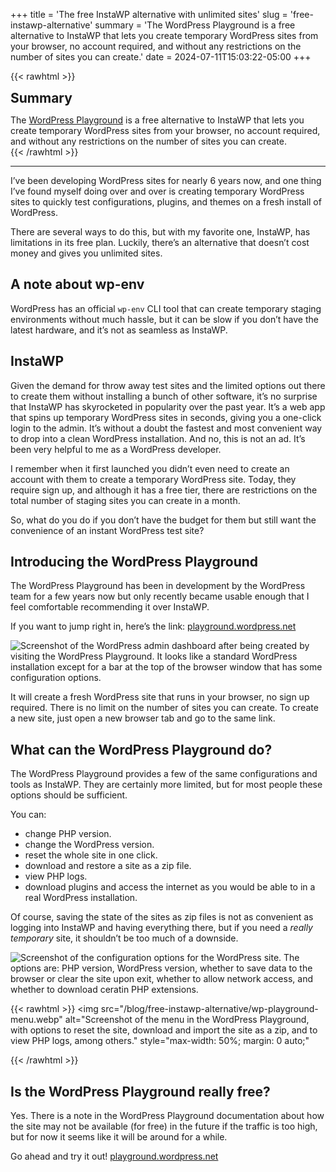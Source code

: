 +++
title = 'The free InstaWP alternative with unlimited sites'
slug = 'free-instawp-alternative'
summary = 'The WordPress Playground is a free alternative to InstaWP that lets you create temporary WordPress sites from your browser, no account required, and without any restrictions on the number of sites you can create.'
date = 2024-07-11T15:03:22-05:00
+++

{{< rawhtml >}}
<div class="rounded-lg px-8 py-8 bg-[#804D79E3] text-gray-50 text-lg">
	<h2 class="text-gray-50" style="margin-top: 0; margin-bottom: 0.6rem;">Summary</h2>
	<p style="margin-bottom: 0;">The <a href="https://playground.wordpress.net" class="text-gray-50">WordPress Playground</a> is a free alternative to InstaWP that lets you create temporary WordPress sites from your browser, no account required, and without any restrictions on the number of sites you can create.</p>
</div>
{{< /rawhtml >}}

---

I’ve been developing WordPress sites for nearly 6 years now, and one thing I’ve found myself doing over and over is creating temporary WordPress sites to quickly test configurations, plugins, and themes on a fresh install of WordPress.

There are several ways to do this, but with my favorite one, InstaWP, has limitations in its free plan. Luckily, there’s an alternative that doesn’t cost money and gives you unlimited sites.

## A note about wp-env

WordPress has an official `wp-env` CLI tool that can create temporary staging environments without much hassle, but it can be slow if you don’t have the latest hardware, and it’s not as seamless as InstaWP.

## InstaWP

Given the demand for throw away test sites and the limited options out there to create them without installing a bunch of other software, it’s no surprise that InstaWP has skyrocketed in popularity over the past year. It’s a web app that spins up temporary WordPress sites in seconds, giving you a one-click login to the admin. It’s without a doubt the fastest and most convenient way to drop into a clean WordPress installation. And no, this is not an ad. It’s been very helpful to me as a WordPress developer.

I remember when it first launched you didn’t even need to create an account with them to create a temporary WordPress site. Today, they require sign up, and although it has a free tier, there are restrictions on the total number of staging sites you can create in a month.

So, what do you do if you don’t have the budget for them but still want the convenience of an instant WordPress test site?

## Introducing the WordPress Playground

The WordPress Playground has been in development by the WordPress team for a few years now but only recently became usable enough that I feel comfortable recommending it over InstaWP.

If you want to jump right in, here’s the link: [playground.wordpress.net](https://playground.wordpress.net/)

![Screenshot of the WordPress admin dashboard after being created by visiting the WordPress Playground. It looks like a standard WordPress installation except for a bar at the top of the browser window that has some configuration options.](/blog/free-instawp-alternative/wp-playground-home.webp)

It will create a fresh WordPress site that runs in your browser, no sign up required. There is no limit on the number of sites you can create. To create a new site, just open a new browser tab and go to the same link.

## What can the WordPress Playground do?

The WordPress Playground provides a few of the same configurations and tools as InstaWP. They are certainly more limited, but for most people these options should be sufficient.

You can:

- change PHP version.
- change the WordPress version.
- reset the whole site in one click.
- download and restore a site as a zip file.
- view PHP logs.
- download plugins and access the internet as you would be able to in a real WordPress installation.

Of course, saving the state of the sites as zip files is not as convenient as logging into InstaWP and having everything there, but if you need a *really temporary* site, it shouldn’t be too much of a downside.

![Screenshot of the configuration options for the WordPress site. The options are: PHP version, WordPress version, whether to save data to the browser or clear the site upon exit, whether to allow network access, and whether to download ceratin PHP extensions.](/blog/free-instawp-alternative/wp-playground-config.webp)

{{< rawhtml >}}
<img
	src="/blog/free-instawp-alternative/wp-playground-menu.webp"
	alt="Screenshot of the menu in the WordPress Playground, with options to reset the site, download and import the site as a zip, and to view PHP logs, among others."
	style="max-width: 50%; margin: 0 auto;"
>
{{< /rawhtml >}}

## Is the WordPress Playground really free?

Yes. There is a note in the WordPress Playground documentation about how the site may not be available (for free) in the future if the traffic is too high, but for now it seems like it will be around for a while.

Go ahead and try it out! [playground.wordpress.net](https://playground.wordpress.net/)
